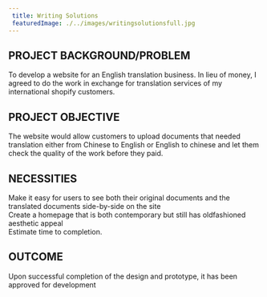 ```yaml
---
 title: Writing Solutions
 featuredImage: ./../images/writingsolutionsfull.jpg
---
```

## PROJECT BACKGROUND/PROBLEM
To develop a website for an English translation business. In lieu of money, I agreed to do the work in exchange for translation services of my international shopify customers.

## PROJECT OBJECTIVE
The website would allow customers to upload documents that needed translation either from Chinese to English or English to chinese and let them check the quality of the work before they paid.

## NECESSITIES
Make it easy for users to see both their original documents and the translated documents side-by-side on the site<br />
Create a homepage that is both contemporary but still has oldfashioned aesthetic appeal<br />
Estimate time to completion.
<br />
## OUTCOME
Upon successful completion of the design and prototype, it has been approved for development